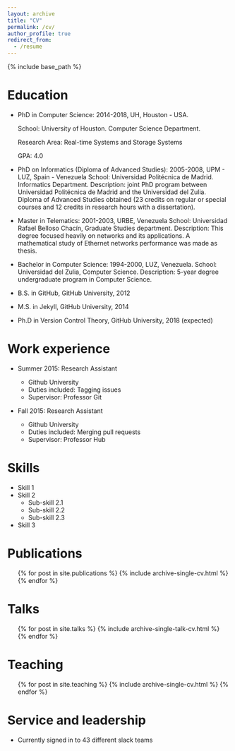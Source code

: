 ```yaml
---
layout: archive
title: "CV"
permalink: /cv/
author_profile: true
redirect_from:
  - /resume
---
```


{% include base_path %}

Education
======

* PhD in Computer Science: 2014-2018, UH, Houston - USA.

  School: University of Houston. Computer Science Department. 
  
  Research Area: Real-time Systems and Storage Systems
  
  GPA: 4.0 

* PhD on Informatics (Diploma of Advanced Studies): 2005-2008, UPM - LUZ, Spain - Venezuela 
  School: Universidad Politécnica de Madrid. Informatics Department. 
  Description: joint PhD program between Universidad Politécnica de Madrid and the Universidad del Zulia. Diploma of Advanced Studies obtained (23 credits on regular or special courses and 12 credits in research hours with a dissertation). 

* Master in Telematics: 2001-2003, URBE, Venezuela 
  School: Universidad Rafael Belloso Chacín, Graduate Studies department. 
  Description: This degree focused heavily on networks and its applications. A mathematical study of Ethernet networks performance was made as thesis. 

* Bachelor in Computer Science: 1994-2000, LUZ, Venezuela.
  School: Universidad del Zulia, Computer Science.
  Description: 5-year degree undergraduate program in Computer Science. 

* B.S. in GitHub, GitHub University, 2012
* M.S. in Jekyll, GitHub University, 2014
* Ph.D in Version Control Theory, GitHub University, 2018 (expected)

Work experience
======
* Summer 2015: Research Assistant
  * Github University
  * Duties included: Tagging issues
  * Supervisor: Professor Git

* Fall 2015: Research Assistant
  * Github University
  * Duties included: Merging pull requests
  * Supervisor: Professor Hub
  
Skills
======
* Skill 1
* Skill 2
  * Sub-skill 2.1
  * Sub-skill 2.2
  * Sub-skill 2.3
* Skill 3

Publications
======
  <ul>{% for post in site.publications %}
    {% include archive-single-cv.html %}
  {% endfor %}</ul>
  
Talks
======
  <ul>{% for post in site.talks %}
    {% include archive-single-talk-cv.html %}
  {% endfor %}</ul>
  
Teaching
======
  <ul>{% for post in site.teaching %}
    {% include archive-single-cv.html %}
  {% endfor %}</ul>
  
Service and leadership
======
* Currently signed in to 43 different slack teams
